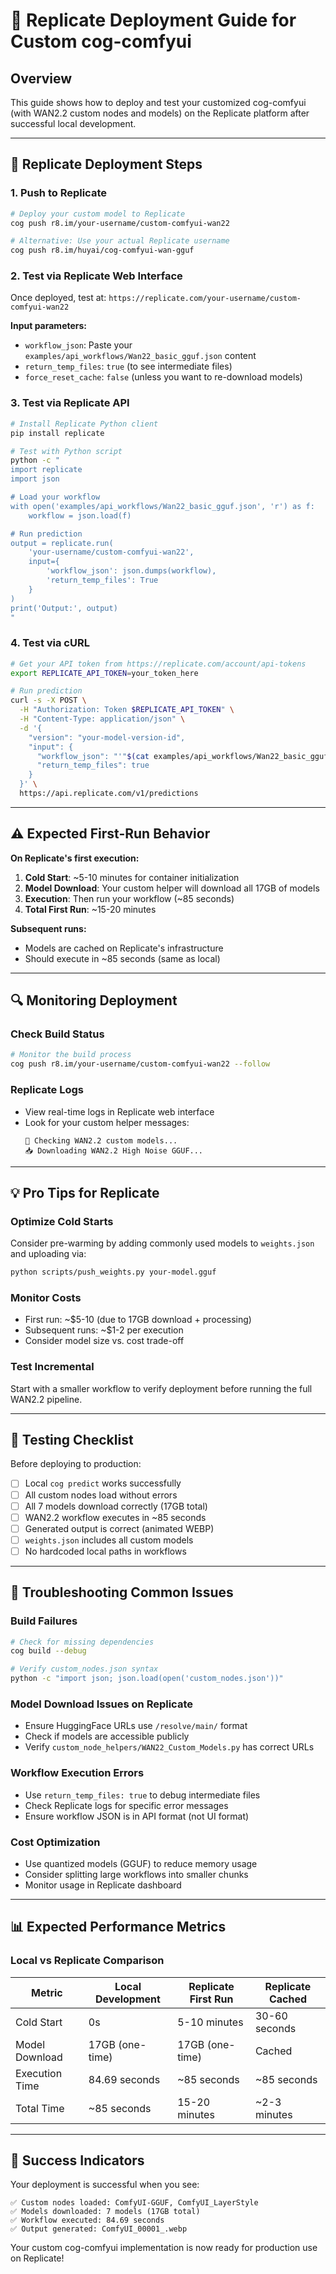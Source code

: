 # 🚀 Replicate Deployment Guide for Custom cog-comfyui

## Overview

This guide shows how to deploy and test your customized cog-comfyui (with WAN2.2 custom nodes and models) on the Replicate platform after successful local development.

---

## 🚀 Replicate Deployment Steps

### 1. Push to Replicate
```bash
# Deploy your custom model to Replicate
cog push r8.im/your-username/custom-comfyui-wan22

# Alternative: Use your actual Replicate username
cog push r8.im/huyai/cog-comfyui-wan-gguf
```

### 2. Test via Replicate Web Interface
Once deployed, test at: `https://replicate.com/your-username/custom-comfyui-wan22`

**Input parameters:**
- `workflow_json`: Paste your `examples/api_workflows/Wan22_basic_gguf.json` content
- `return_temp_files`: `true` (to see intermediate files)
- `force_reset_cache`: `false` (unless you want to re-download models)

### 3. Test via Replicate API
```bash
# Install Replicate Python client
pip install replicate

# Test with Python script
python -c "
import replicate
import json

# Load your workflow
with open('examples/api_workflows/Wan22_basic_gguf.json', 'r') as f:
    workflow = json.load(f)

# Run prediction
output = replicate.run(
    'your-username/custom-comfyui-wan22',
    input={
        'workflow_json': json.dumps(workflow),
        'return_temp_files': True
    }
)
print('Output:', output)
"
```

### 4. Test via cURL
```bash
# Get your API token from https://replicate.com/account/api-tokens
export REPLICATE_API_TOKEN=your_token_here

# Run prediction
curl -s -X POST \
  -H "Authorization: Token $REPLICATE_API_TOKEN" \
  -H "Content-Type: application/json" \
  -d '{
    "version": "your-model-version-id",
    "input": {
      "workflow_json": "'"$(cat examples/api_workflows/Wan22_basic_gguf.json | tr -d '\n')"'",
      "return_temp_files": true
    }
  }' \
  https://api.replicate.com/v1/predictions
```

---

## ⚠️ Expected First-Run Behavior

**On Replicate's first execution:**
1. **Cold Start**: ~5-10 minutes for container initialization
2. **Model Download**: Your custom helper will download all 17GB of models
3. **Execution**: Then run your workflow (~85 seconds)
4. **Total First Run**: ~15-20 minutes

**Subsequent runs:**
- Models are cached on Replicate's infrastructure
- Should execute in ~85 seconds (same as local)

---

## 🔍 Monitoring Deployment

### Check Build Status
```bash
# Monitor the build process
cog push r8.im/your-username/custom-comfyui-wan22 --follow
```

### Replicate Logs
- View real-time logs in Replicate web interface
- Look for your custom helper messages:
  ```
  🚀 Checking WAN2.2 custom models...
  📥 Downloading WAN2.2 High Noise GGUF...
  ```

---

## 💡 Pro Tips for Replicate

### Optimize Cold Starts
Consider pre-warming by adding commonly used models to `weights.json` and uploading via:
```bash
python scripts/push_weights.py your-model.gguf
```

### Monitor Costs
- First run: ~$5-10 (due to 17GB download + processing)
- Subsequent runs: ~$1-2 per execution
- Consider model size vs. cost trade-off

### Test Incremental
Start with a smaller workflow to verify deployment before running the full WAN2.2 pipeline.

---

## 🧪 Testing Checklist

Before deploying to production:

- [ ] Local `cog predict` works successfully
- [ ] All custom nodes load without errors
- [ ] All 7 models download correctly (17GB total)
- [ ] WAN2.2 workflow executes in ~85 seconds
- [ ] Generated output is correct (animated WEBP)
- [ ] `weights.json` includes all custom models
- [ ] No hardcoded local paths in workflows

---

## 🚨 Troubleshooting Common Issues

### Build Failures
```bash
# Check for missing dependencies
cog build --debug

# Verify custom_nodes.json syntax
python -c "import json; json.load(open('custom_nodes.json'))"
```

### Model Download Issues on Replicate
- Ensure HuggingFace URLs use `/resolve/main/` format
- Check if models are accessible publicly
- Verify `custom_node_helpers/WAN22_Custom_Models.py` has correct URLs

### Workflow Execution Errors
- Use `return_temp_files: true` to debug intermediate files
- Check Replicate logs for specific error messages
- Ensure workflow JSON is in API format (not UI format)

### Cost Optimization
- Use quantized models (GGUF) to reduce memory usage
- Consider splitting large workflows into smaller chunks
- Monitor usage in Replicate dashboard

---

## 📊 Expected Performance Metrics

### Local vs Replicate Comparison
| Metric | Local Development | Replicate First Run | Replicate Cached |
|--------|------------------|-------------------|------------------|
| Cold Start | 0s | 5-10 minutes | 30-60 seconds |
| Model Download | 17GB (one-time) | 17GB (one-time) | Cached |
| Execution Time | 84.69 seconds | ~85 seconds | ~85 seconds |
| Total Time | ~85 seconds | 15-20 minutes | ~2-3 minutes |

---

## 🎯 Success Indicators

Your deployment is successful when you see:

```
✅ Custom nodes loaded: ComfyUI-GGUF, ComfyUI_LayerStyle
✅ Models downloaded: 7 models (17GB total)
✅ Workflow executed: 84.69 seconds
✅ Output generated: ComfyUI_00001_.webp
```

Your custom cog-comfyui implementation is now ready for production use on Replicate!